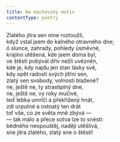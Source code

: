 ```yaml
---
title: Na máchovský motiv
contentType: poetry
---
```


<section>

Zlatého jitra sen mne roztoužil,  
když vstal jsem do kalného otravného dne;  
ó slunce, zahrady, pohledy úsměvné,  
krajino utěšená, kde jsem doma byl,  
ve štěstí pobýval dřív nežli uvězněn,  
kde je, kdy najdu jen stan lásky své,  
kdy opět radostí svých jitřní sen,  
zlatý sen svobody, volnosti blažené?  
ne, ještě ne, ty strastiplný dne,  
ne, ještě ne, vy roky mučivé,  
teď lebka umrlčí a překřížený hnát,  
zdi urputné a ostnatý ten drát  
toť vše, co ze světa mně zbývá —  
— tak málo a přece sotva lze to snésti:  
bědného neopouštěj, naději utěšlivá,  
sne jitra zlatého, zlatý sne o štěstí!

</section>
